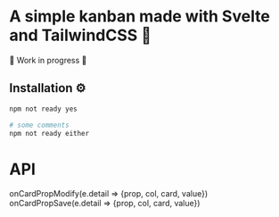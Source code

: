 # A simple kanban made with Svelte and TailwindCSS 🚀
🔨 Work in progress 🧰

## Installation ⚙️
```bash
npm not ready yes

# some comments
npm not ready either
```

# API

onCardPropModify(e.detail => {prop, col, card, value})
onCardPropSave(e.detail => {prop, col, card, value})